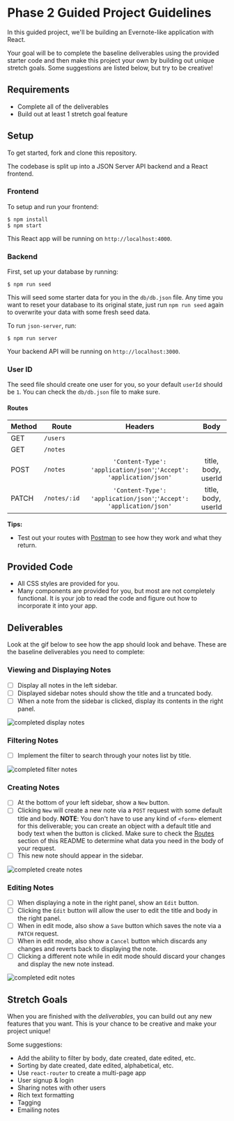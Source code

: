 # Phase 2 Guided Project Guidelines

In this guided project, we'll be building an Evernote-like application with React.

Your goal will be to complete the baseline deliverables using the provided
starter code and then make this project your own by building out unique stretch
goals. Some suggestions are listed below, but try to be creative!

## Requirements

- Complete all of the deliverables
- Build out at least 1 stretch goal feature

## Setup

To get started, fork and clone this repository.

The codebase is split up into a JSON Server API backend and a React frontend.

### Frontend

To setup and run your frontend:

```console
$ npm install
$ npm start
```

This React app will be running on `http://localhost:4000`.

### Backend

First, set up your database by running:

```console
$ npm run seed
```

This will seed some starter data for you in the `db/db.json` file. Any time you
want to reset your database to its original state, just run `npm run seed` again
to overwrite your data with some fresh seed data.

To run `json-server`, run:

```console
$ npm run server
```

Your backend API will be running on `http://localhost:3000`.

### User ID

The seed file should create one user for you, so your default `userId` should
be `1`. You can check the `db/db.json` file to make sure.

#### Routes

| Method | Route        |                               Headers                               |        Body         |
| ------ | ------------ | :-----------------------------------------------------------------: | :-----------------: |
| GET    | `/users`     |                                                                     |                     |
| GET    | `/notes`     |                                                                     |                     |
| POST   | `/notes`     | `'Content-Type': 'application/json'`;`'Accept': 'application/json'` | title, body, userId |
| PATCH  | `/notes/:id` | `'Content-Type': 'application/json'`;`'Accept': 'application/json'` | title, body, userId |

**Tips:**

- Test out your routes with [Postman](https://www.getpostman.com/) to see how
  they work and what they return.

## Provided Code

- All CSS styles are provided for you.
- Many components are provided for you, but most are not completely functional.
  It is your job to read the code and figure out how to incorporate it into your
  app.

## Deliverables

Look at the gif below to see how the app should look and behave. These are the
baseline deliverables you need to complete:

### Viewing and Displaying Notes

- [ ] Display all notes in the left sidebar.
- [ ] Displayed sidebar notes should show the title and a truncated body.
- [ ] When a note from the sidebar is clicked, display its contents in the right
      panel.

![completed display notes](https://curriculum-content.s3.amazonaws.com/phase-2/react-hooks-evernote-json-server-guided-project/react-evernote-display.gif)

### Filtering Notes

- [ ] Implement the filter to search through your notes list by title.

![completed filter notes](https://curriculum-content.s3.amazonaws.com/phase-2/react-hooks-evernote-json-server-guided-project/react-evernote-filter.gif)

### Creating Notes

- [ ] At the bottom of your left sidebar, show a `New` button.
- [ ] Clicking `New` will create a new note via a `POST` request with some
      default title and body. **NOTE**: You don't have to use any kind of `<form>`
      element for this deliverable; you can create an object with a default title
      and body text when the button is clicked. Make sure to check the
      [Routes](#Routes) section of this README to determine what data you need in
      the body of your request.
- [ ] This new note should appear in the sidebar.

![completed create notes](https://curriculum-content.s3.amazonaws.com/phase-2/react-hooks-evernote-json-server-guided-project/react-evernote-create.gif)

### Editing Notes

- [ ] When displaying a note in the right panel, show an `Edit` button.
- [ ] Clicking the `Edit` button will allow the user to edit the title and body
      in the right panel.
- [ ] When in edit mode, also show a `Save` button which saves the note via a
      `PATCH` request.
- [ ] When in edit mode, also show a `Cancel` button which discards any changes
      and reverts back to displaying the note.
- [ ] Clicking a different note while in edit mode should discard your changes
      and display the new note instead.

![completed edit notes](https://curriculum-content.s3.amazonaws.com/phase-2/react-hooks-evernote-json-server-guided-project/react-evernote-edit.gif)

## Stretch Goals

When you are finished with the _deliverables_, you can build out any new
features that you want. This is your chance to be creative and make your project
unique!

Some suggestions:

- Add the ability to filter by body, date created, date edited, etc.
- Sorting by date created, date edited, alphabetical, etc.
- Use `react-router` to create a multi-page app
- User signup & login
- Sharing notes with other users
- Rich text formatting
- Tagging
- Emailing notes
